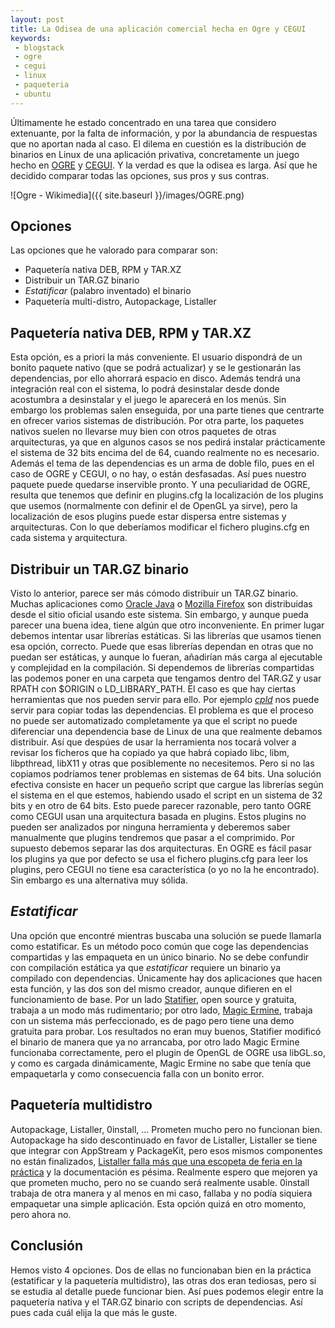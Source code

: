 ```yaml
---
layout: post
title: La Odisea de una aplicación comercial hecha en Ogre y CEGUI
keywords:
 - blogstack
 - ogre
 - cegui
 - linux
 - paqueteria
 - ubuntu
---
```


Últimamente he estado concentrado en una tarea que considero extenuante, por la falta de información, y por la abundancia de respuestas que no aportan nada al caso. El dilema en cuestión es la distribución de binarios en Linux de una aplicación privativa, concretamente un juego hecho en [OGRE](http://ogre3d.org) y [CEGUI](http://cegui.org.uk). Y la verdad es que la odisea es larga. Así que he decidido comparar todas las opciones, sus pros y sus contras.

![Ogre - Wikimedia]({{ site.baseurl }}/images/OGRE.png)

## Opciones

Las opciones que he valorado para comparar son:

 * Paquetería nativa DEB, RPM y TAR.XZ
 * Distribuir un TAR.GZ binario
 * *Estatificar* (palabro inventado) el binario
 * Paquetería multi-distro, Autopackage, Listaller

## Paquetería nativa DEB, RPM y TAR.XZ

Esta opción, es a priori la más conveniente. El usuario dispondrá de un bonito paquete nativo (que se podrá actualizar) y se le gestionarán las dependencias, por ello ahorrará espacio en disco. Además tendrá una integración real con el sistema, lo podrá desinstalar desde donde acostumbra a desinstalar y el juego le aparecerá en los menús. Sin embargo los problemas salen enseguida, por una parte tienes que centrarte en ofrecer varios sistemas de distribución. Por otra parte, los paquetes nativos suelen no llevarse muy bien con otros paquetes de otras arquitecturas, ya que en algunos casos se nos pedirá instalar prácticamente el sistema de 32 bits encima del de 64, cuando realmente no es necesario. Además el tema de las dependencias es un arma de doble filo, pues en el caso de OGRE y CEGUI, o no hay, o están desfasadas. Así pues nuestro paquete puede quedarse inservible pronto. Y una peculiaridad de OGRE, resulta que tenemos que definir en plugins.cfg la localización de los plugins que usemos (normalmente con definir el de OpenGL ya sirve), pero la localización de esos plugins puede estar dispersa entre sistemas y arquitecturas. Con lo que deberíamos modificar el fichero plugins.cfg en cada sistema y arquitectura.

## Distribuir un TAR.GZ binario

Visto lo anterior, parece ser más cómodo distribuir un TAR.GZ binario. Muchas aplicaciones como [Oracle Java](http://java.com) o [Mozilla Firefox](http://getfirefox.com) son distribuidas desde el sitio oficial usando este sistema. Sin embargo, y aunque pueda parecer una buena idea, tiene algún que otro inconveniente. En primer lugar debemos intentar usar librerías estáticas. Si las librerías que usamos tienen esa opción, correcto. Puede que esas librerías dependan en otras que no puedan ser estáticas, y aunque lo fueran, añadirían más carga al ejecutable y complejidad en la compilación. Si dependemos de librerías compartidas las podemos poner en una carpeta que tengamos dentro del TAR.GZ y usar RPATH con $ORIGIN o LD\_LIBRARY\_PATH. El caso es que hay ciertas herramientas que nos pueden servir para ello. Por ejemplo [_cpld_](http://codevarium.gameka.com.br/deploying-cc-linux-applications-supporting-both-32-bit-and-64-bit/) nos puede servir para copiar todas las dependencias. El problema es que el proceso no puede ser automatizado completamente ya que el script no puede diferenciar una dependencia base de Linux de una que realmente debamos distribuir. Así que despúes de usar la herramienta nos tocará volver a revisar los ficheros que ha copiado ya que habrá copiado libc, libm, libpthread, libX11 y otras que posiblemente no necesitemos. Pero si no las copiamos podríamos tener problemas en sistemas de 64 bits. Una solución efectiva consiste en hacer un pequeño script que cargue las librerías según el sistema en el que estemos, habiendo usado el script en un sistema de 32 bits y en otro de 64 bits. Esto puede parecer razonable, pero tanto OGRE como CEGUI usan una arquitectura basada en plugins. Estos plugins no pueden ser analizados por ninguna herramienta y deberemos saber manualmente que plugins tendremos que pasar a  el comprimido. Por supuesto debemos separar las dos arquitecturas. En OGRE es fácil pasar los plugins ya que por defecto se usa el fichero plugins.cfg para leer los plugins, pero CEGUI no tiene esa característica (o yo no la he encontrado). Sin embargo es una alternativa muy sólida.

## _Estatificar_

Una opción que encontré mientras buscaba una solución se puede llamarla como estatificar. Es un método poco común que coge las dependencias compartidas y las empaqueta en un único binario. No se debe confundir con compilación estática ya que _estatificar_ requiere un binario ya compilado con dependencias. Únicamente hay dos aplicaciones que hacen esta función, y las dos son del mismo creador, aunque difieren en el funcionamiento de base. Por un lado [Statifier](http://statifier.sourceforge.net/), open source y gratuita, trabaja a un modo más rudimentario; por otro lado, [Magic Ermine](http://www.magicermine.com), trabaja con un sistema más perfeccionado, es de pago pero tiene una demo gratuita para probar. Los resultados no eran muy buenos, Statifier modificó el binario de manera que ya no arrancaba, por otro lado Magic Ermine funcionaba correctamente, pero el plugin de OpenGL de OGRE usa libGL.so, y como es cargada dinámicamente, Magic Ermine no sabe que tenía que empaquetarla y como consecuencia falla con un bonito error.

## Paquetería multidistro

Autopackage, Listaller, 0install, ... Prometen mucho pero no funcionan bien. Autopackage ha sido descontinuado en favor de Listaller, Listaller se tiene que integrar con AppStream y PackageKit, pero esos mismos componentes no están finalizados, [Listaller falla más que una escopeta de feria en la práctica](https://bugs.launchpad.net/listaller/+bug/1361686) y la documentación es pésima. Realmente espero que mejoren ya que prometen mucho, pero no se cuando será realmente usable. 0install trabaja de otra manera y al menos en mi caso, fallaba y no podía siquiera empaquetar una simple aplicación. Esta opción quizá en otro momento, pero ahora no.

## Conclusión

Hemos visto 4 opciones. Dos de ellas no funcionaban bien en la práctica (estatificar y la paquetería multidistro), las otras dos eran tediosas, pero si se estudia al detalle puede funcionar bien. Así pues podemos elegir entre la paquetería nativa y el TAR.GZ binario con scripts de dependencias. Así pues cada cuál elija la que más le guste.
